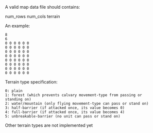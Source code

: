 A valid map data file should contains:

num_rows
num_cols
terrain

An example:

    8
    6
    0 0 0 0 0 0
    0 0 0 0 0 0
    0 0 0 0 0 0
    0 0 0 0 0 0
    0 0 0 0 0 0
    0 0 0 0 0 0
    0 0 0 0 0 0
    0 0 0 0 0 0


Terrain type specification:

    0: plain
    1: forest (which prevents calvary movement-type from passing or standing on)
    2: water/mountain (only flying movement-type can pass or stand on)
    3: half-barrier (if attacked once, its value becomes 0)
    4: full-barrier (if attacked once, its value becomes 4)
    5: unbreakable-barrier (no unit can pass or stand on)

Other terrain types are not implemented yet